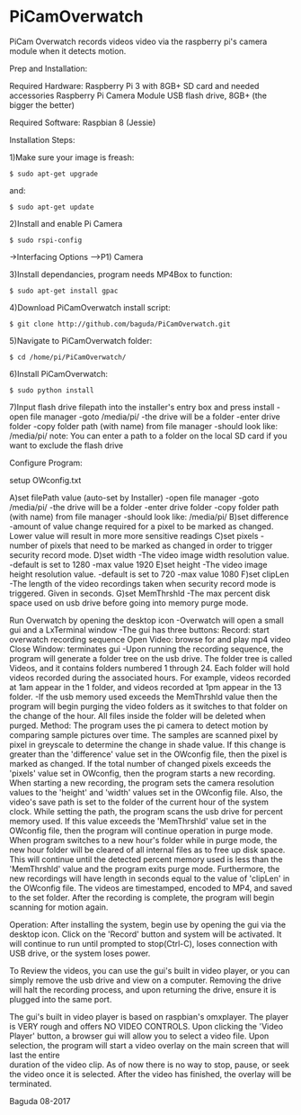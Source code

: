 # PiCamOverwatch

PiCam Overwatch records videos video via the raspberry pi's camera module when it detects motion. 

Prep and Installation:

Required Hardware:
 Raspberry Pi 3 with 8GB+ SD card and needed accessories
 Raspberry Pi Camera Module 
 USB flash drive, 8GB+ (the bigger the better)

Required Software:
 Raspbian 8 (Jessie) 

Installation Steps:

1)Make sure your image is freash:

	$ sudo apt-get upgrade

and:

	$ sudo apt-get update

2)Install and enable Pi Camera

	$ sudo rspi-config

->Interfacing Options
-->P1) Camera

3)Install dependancies, program needs MP4Box to function:

	$ sudo apt-get install gpac

4)Download PiCamOverwatch install script:

	$ git clone http://github.com/baguda/PiCamOverwatch.git

5)Navigate to PiCamOverwatch folder:

	$ cd /home/pi/PiCamOverwatch/

6)Install PiCamOverwatch:

	$ sudo python install

7)Input flash drive filepath into the installer's entry box and press install
  -open file manager
	-goto /media/pi/
	-the drive will be a folder
	-enter drive folder
	-copy folder path (with name) from file manager
	-should look like:
	  /media/pi/<driveName>
  note: You can enter a path to a folder on the local SD card if you want to exclude the flash drive 
        

Configure Program:

setup OWconfig.txt 
	
A)set filePath value (auto-set by Installer)
-open file manager
-goto /media/pi/
-the drive will be a folder
-enter drive folder
-copy folder path (with name) from file manager
-should look like:
 /media/pi/<driveName>
B)set difference
-amount of value change required for a pixel to
 be marked as changed. Lower value will result 
 in more more sensitive readings
C)set pixels
-number of pixels that need to be marked as 
 changed in order to trigger security record
 mode. 
D)set width
-The video image width resolution value.
-default is set to 1280
-max value 1920
E)set height
-The video image height resolution value.
-default is set to 720
-max value 1080
F)set clipLen
-The length of the video recordings taken when
 security record mode is triggered. Given in
 seconds.
G)set MemThrshld
-The max percent disk space used on usb drive 
 before going into memory purge mode.


Run Overwatch by opening the desktop icon
-Overwatch will open a small gui and a LxTerminal window
-The gui has three buttons:
  Record: start overwatch recording sequence
  Open Video: browse for and play mp4 video
  Close Window: terminates gui
-Upon running the recording sequence, the program will 
 generate a folder tree on the usb drive. The folder tree
 is called Videos, and it contains folders numbered 1 
 through 24. Each folder will hold videos recorded during 
 the associated hours. For example, videos recorded at 1am
 appear in the 1 folder, and videos recorded at 1pm appear
 in the 13 folder.
-If the usb memory used exceeds the MemThrshld value then
 the program will begin purging the video folders as it 
 switches to that folder on the change of the hour. All
 files inside the folder will be deleted when purged.
Method:
The program uses the pi camera to detect motion by comparing 
sample pictures over time. The samples are scanned pixel by pixel
in greyscale to determine the change in shade value. If this 
change is greater than the 'difference' value set in the OWconfig
file, then the pixel is marked as changed. If the total number of
changed pixels exceeds the 'pixels' value set in OWconfig, then 
the program starts a new recording.
When starting a new recording, the program sets the camera 
resolution values to the 'height' and 'width' values set in the 
OWconfig file. Also, the video's save path is set to the folder of
the current hour of the system clock. While setting the path, the
program scans the usb drive for percent memory used. If this 
value exceeds the 'MemThrshld' value set in the OWconfig file,
then the program will continue operation in purge mode. When
program switches to a new hour's folder while in purge mode,
the new hour folder will be cleared of all internal files as to 
free up disk space. This will continue until the detected 
percent memory used is less than the 'MemThrshld' value and 
the program exits purge mode.
Furthermore, the new recordings will have length in seconds 
equal to the value of 'clipLen' in the OWconfig file. The videos
are timestamped, encoded to MP4, and saved to the set folder. 
After the recording is complete, the program will begin scanning 
for motion again.

Operation:
After installing the system, begin use by opening the gui via the
desktop icon. Click on the 'Record' button and system will be
activated. It will continue to run until prompted to stop(Ctrl-C),
loses connection with USB drive, or the system loses power. 
	
To Review the videos, you can use the gui's built in video player,
or you can simply remove the usb drive and view on a computer. 
Removing the drive will halt the recording process, and upon 
returning the drive, ensure it is plugged into the same port. 

The gui's built in video player is based on raspbian's omxplayer.
The player is VERY rough and offers NO VIDEO CONTROLS. Upon
clicking the 'Video Player' button, a browser gui will allow you
to select a video file. Upon selection, the program will start
a video overlay on the main screen that will last the entire 	
duration of the video clip. As of now there is no way to stop,
pause, or seek the video once it is selected. After the video has
finished, the overlay will be terminated.
	  


Baguda 08-2017
